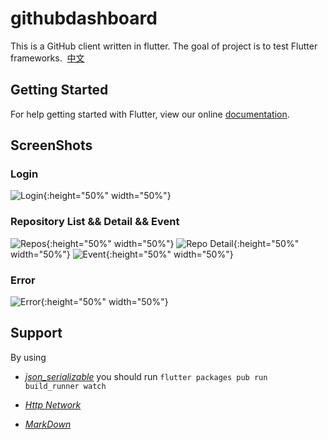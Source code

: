 # githubdashboard 

This is a GitHub client written in flutter. The goal of project is to test Flutter frameworks.  [中文](https://github.com/underwindfall/FlutterGithubDashboard/blob/develop/README_ZH.md)

## Getting Started

For help getting started with Flutter, view our online
[documentation](https://flutter.io/).

## ScreenShots

### Login
![Login](https://github.com/underwindfall/FlutterGithubDashboard/blob/develop/art/login.jpg){:height="50%" width="50%"}

### Repository List && Detail && Event
![Repos](https://github.com/underwindfall/FlutterGithubDashboard/blob/develop/art/repos.jpg){:height="50%" width="50%"} 
![Repo Detail](https://github.com/underwindfall/FlutterGithubDashboard/blob/develop/art/repo_detail.jpg){:height="50%" width="50%"}
![Event](https://github.com/underwindfall/FlutterGithubDashboard/blob/develop/art/events.jpg){:height="50%" width="50%"}

### Error
![Error](https://github.com/underwindfall/FlutterGithubDashboard/blob/develop/art/error.jpg){:height="50%" width="50%"}

## Support 

By using 
- [*json_serializable*](https://flutter.io/json/) you should run `flutter packages pub run build_runner watch`

- [*Http Network*](https://flutter.io/networking/) 

- [*MarkDown*](https://github.com/flutter/flutter_markdown) 
